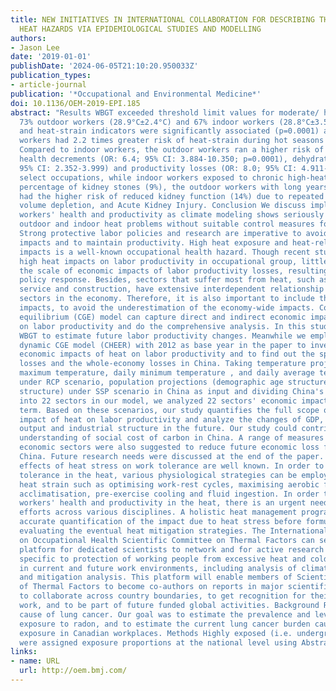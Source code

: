 ```yaml
---
title: NEW INITIATIVES IN INTERNATIONAL COLLABORATION FOR DESCRIBING THE OCCUPATIONAL
  HEAT HAZARDS VIA EPIDEMIOLOGICAL STUDIES AND MODELLING
authors:
- Jason Lee
date: '2019-01-01'
publishDate: '2024-06-05T21:10:20.950033Z'
publication_types:
- article-journal
publication: '*Occupational and Environmental Medicine*'
doi: 10.1136/OEM-2019-EPI.185
abstract: "Results WBGT exceeded threshold limit values for moderate/ heavy work for
  73% outdoor workers (28.9°C±2.4°C) and 67% indoor workers (28.8°C±3.5°C). Heat stress
  and heat-strain indicators were significantly associated (p=0.0001) and outdoor
  workers had 2.2 times greater risk of heat-strain during hot seasons (95% CI: 1.695-2.937).
  Compared to indoor workers, the outdoor workers ran a higher risk of self-reported
  health decrements (OR: 6.4; 95% CI: 3.884-10.350; p=0.0001), dehydration (OR: 3.0;
  95% CI: 2.352-3.999) and productivity losses (OR: 8.0; 95% CI: 4.911-13.382). In
  select occupations, while indoor workers exposed to chronic high-heat had a higher
  percentage of kidney stones (9%), the outdoor workers with long years of heat exposures
  had the higher risk of reduced kidney function (14%) due to repeated dehydration,
  volume depletion, and Acute Kidney Injury. Conclusion We discuss implications for
  workers' health and productivity as climate modeling shows seriously increasing
  outdoor and indoor heat problems without suitable control measures for cooling.
  Strong protective labor policies and research are imperative to avoid serious health
  impacts and to maintain productivity. High heat exposure and heat-related health
  impacts is a well-known occupational health hazard. Though recent studies have quantified
  high heat impacts on labor productivity in occupational group, little is known about
  the scale of economic impacts of labor productivity losses, resulting in inadequate
  policy response. Besides, sectors that suffer most from heat, such as agriculture,
  service and construction, have extensive interdependent relationship with other
  sectors in the economy. Therefore, it is also important to include these indirect
  impacts, to avoid the underestimation of the economy-wide impacts. Computable general
  equilibrium (CGE) model can capture direct and indirect economic impact of heat
  on labor productivity and do the comprehensive analysis. In this study, we used
  WBGT to estimate future labor productivity changes. Meanwhile we employed a China
  dynamic CGE model (CHEER) with 2012 as base year in the paper to investigate the
  economic impacts of heat on labor productivity and to find out the specific sectors'
  losses and the whole-economy losses in China. Taking temperature projections (daily
  maximum temperature, daily minimum temperature , and daily average temperature)
  under RCP scenario, population projections (demographic age structure and employment
  structure) under SSP scenario in China as input and dividing China's economic sector
  into 22 sectors in our model, we analyzed 22 sectors' economic impacts in the long
  term. Based on these scenarios, our study quantifies the full scope of economic
  impact of heat on labor productivity and analyze the changes of GDP, specific sectors
  output and industrial structure in the future. Our study could contribute to the
  understanding of social cost of carbon in China. A range of measures for different
  economic sectors were also suggested to reduce future economic loss from heat in
  China. Future research needs were discussed at the end of the paper. The negative
  effects of heat stress on work tolerance are well known. In order to optimise exercise
  tolerance in the heat, various physiological strategies can be employed to alter
  heat strain such as optimising work-rest cycles, maximising aerobic fitness, heat
  acclimatisation, pre-exercise cooling and fluid ingestion. In order to optimise
  workers' health and productivity in the heat, there is an urgent need for collaborative
  efforts across various disciplines. A holistic heat management programme requires
  accurate quantification of the impact due to heat stress before formulating and
  evaluating the eventual heat mitigation strategies. The International Commission
  on Occupational Health Scientific Committee on Thermal Factors can serve as an effective
  platform for dedicated scientists to network and for active research and analysis
  specific to protection of working people from excessive heat and cold exposures
  in current and future work environments, including analysis of climate change impact
  and mitigation analysis. This platform will enable members of Scientific Committee
  of Thermal Factors to become co-authors on reports in major scientific journals,
  to collaborate across country boundaries, to get recognition for their own research
  work, and to be part of future funded global activities. Background Radon is a well-known
  cause of lung cancer. Our goal was to estimate the prevalence and level of occupational
  exposure to radon, and to estimate the current lung cancer burden caused by radon
  exposure in Canadian workplaces. Methods Highly exposed (i.e. underground) workers
  were assigned exposure proportions at the national level using Abstracts"
links:
- name: URL
  url: http://oem.bmj.com/
---
```

